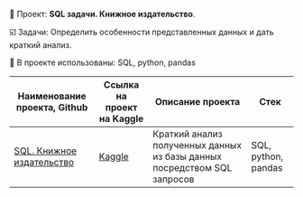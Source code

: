 📄 Проект: **SQL задачи. Книжное издательство**. 

☑️ Задачи: Определить особенности представленных данных и дать краткий анализ. 

🔧 В проекте использованы: SQL, python, pandas

| Наименование проекта, Github        | Ссылка на проект на Kaggle                                                                       | Описание проекта                                                                                                                                    | Стек                                                         |
| ----------------------------------- |--------------------------------------------------------------------------------------------------| ----------------------------------------------------------------------------------------------------------------------------------------------------| ------------------------------------------------------------ |
| [SQL. Книжное издательство](https://github.com/warmduck/Yandex-Practicum/tree/main/14.%20SQL%20%D0%B7%D0%B0%D0%B4%D0%B0%D1%87%D0%B8.%20%D0%9A%D0%BD%D0%B8%D0%B6%D0%BD%D0%BE%D0%B5%20%D0%B8%D0%B7%D0%B4%D0%B0%D1%82%D0%B5%D0%BB%D1%8C%D1%81%D1%82%D0%B2%D0%BE) | [Kaggle](https://www.kaggle.com/code/warmduck/14-sql)                                                 | Краткий анализ полученных данных из базы данных посредством SQL запросов                                                                            | SQL, python, pandas     |
